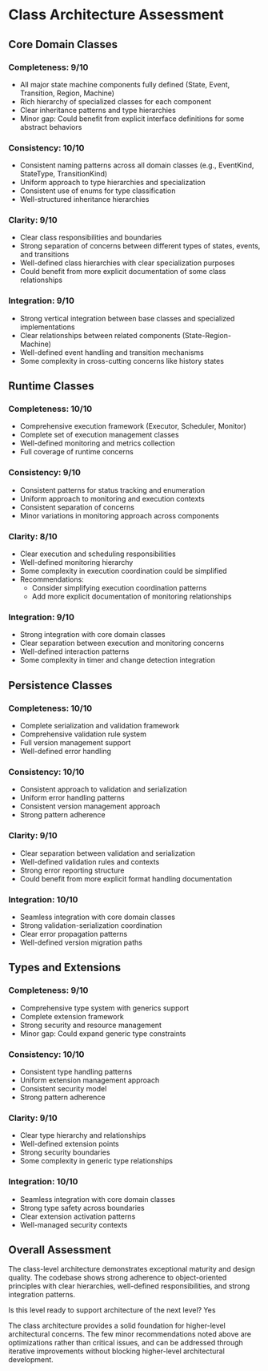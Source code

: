 # Class Architecture Assessment

## Core Domain Classes

### Completeness: 9/10

- All major state machine components fully defined (State, Event, Transition, Region, Machine)
- Rich hierarchy of specialized classes for each component
- Clear inheritance patterns and type hierarchies
- Minor gap: Could benefit from explicit interface definitions for some abstract behaviors

### Consistency: 10/10

- Consistent naming patterns across all domain classes (e.g., EventKind, StateType, TransitionKind)
- Uniform approach to type hierarchies and specialization
- Consistent use of enums for type classification
- Well-structured inheritance hierarchies

### Clarity: 9/10

- Clear class responsibilities and boundaries
- Strong separation of concerns between different types of states, events, and transitions
- Well-defined class hierarchies with clear specialization purposes
- Could benefit from more explicit documentation of some class relationships

### Integration: 9/10

- Strong vertical integration between base classes and specialized implementations
- Clear relationships between related components (State-Region-Machine)
- Well-defined event handling and transition mechanisms
- Some complexity in cross-cutting concerns like history states

## Runtime Classes

### Completeness: 10/10

- Comprehensive execution framework (Executor, Scheduler, Monitor)
- Complete set of execution management classes
- Well-defined monitoring and metrics collection
- Full coverage of runtime concerns

### Consistency: 9/10

- Consistent patterns for status tracking and enumeration
- Uniform approach to monitoring and execution contexts
- Consistent separation of concerns
- Minor variations in monitoring approach across components

### Clarity: 8/10

- Clear execution and scheduling responsibilities
- Well-defined monitoring hierarchy
- Some complexity in execution coordination could be simplified
- Recommendations:
  - Consider simplifying execution coordination patterns
  - Add more explicit documentation of monitoring relationships

### Integration: 9/10

- Strong integration with core domain classes
- Clear separation between execution and monitoring concerns
- Well-defined interaction patterns
- Some complexity in timer and change detection integration

## Persistence Classes

### Completeness: 10/10

- Complete serialization and validation framework
- Comprehensive validation rule system
- Full version management support
- Well-defined error handling

### Consistency: 10/10

- Consistent approach to validation and serialization
- Uniform error handling patterns
- Consistent version management approach
- Strong pattern adherence

### Clarity: 9/10

- Clear separation between validation and serialization
- Well-defined validation rules and contexts
- Strong error reporting structure
- Could benefit from more explicit format handling documentation

### Integration: 10/10

- Seamless integration with core domain classes
- Strong validation-serialization coordination
- Clear error propagation patterns
- Well-defined version migration paths

## Types and Extensions

### Completeness: 9/10

- Comprehensive type system with generics support
- Complete extension framework
- Strong security and resource management
- Minor gap: Could expand generic type constraints

### Consistency: 10/10

- Consistent type handling patterns
- Uniform extension management approach
- Consistent security model
- Strong pattern adherence

### Clarity: 9/10

- Clear type hierarchy and relationships
- Well-defined extension points
- Strong security boundaries
- Some complexity in generic type relationships

### Integration: 10/10

- Seamless integration with core domain classes
- Strong type safety across boundaries
- Clear extension activation patterns
- Well-managed security contexts

## Overall Assessment

The class-level architecture demonstrates exceptional maturity and design quality. The codebase shows strong adherence to object-oriented principles with clear hierarchies, well-defined responsibilities, and strong integration patterns.

Is this level ready to support architecture of the next level? Yes

The class architecture provides a solid foundation for higher-level architectural concerns. The few minor recommendations noted above are optimizations rather than critical issues, and can be addressed through iterative improvements without blocking higher-level architectural development.
